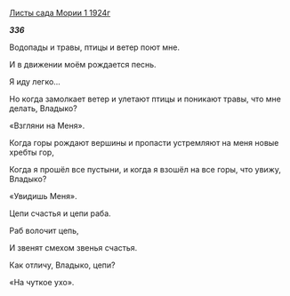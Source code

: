 [Листы сада Мории 1 1924г](https://127.0.0.1:4002/agni/1924)

___336___

Водопады и травы, птицы и ветер поют мне.   

И в движении моём рождается песнь.   

Я иду легко...   

Но когда замолкает ветер и улетают птицы и поникают травы, что мне делать, Владыко?   

«Взгляни на Меня».   

Когда горы рождают вершины и пропасти устремляют на меня новые хребты гор,   

Когда я прошёл все пустыни, и когда я взошёл на все горы, что увижу, Владыко?   

«Увидишь Меня».   

Цепи счастья и цепи раба.   

Раб волочит цепь,   

И звенят смехом звенья счастья.   

Как отличу, Владыко, цепи?   

«На чуткое ухо».   

